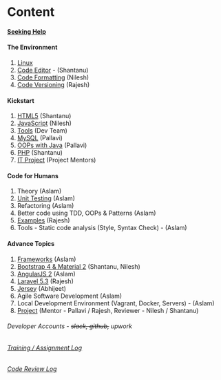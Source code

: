 # Content
#### [Seeking Help](help.md)

#### The Environment
1. [Linux](linux.md)
2. [Code Editor](code-editor.md) - (Shantanu)
3. [Code Formatting](code-formatting.md) (Nilesh)
4. [Code Versioning](code-versioning.md) (Rajesh)

#### Kickstart
1. [HTML5](html.md) (Shantanu)
2. [JavaScript](javascript.md) (Nilesh)
3. [Tools](dev-tools.md) (Dev Team)
4. [MySQL](mysql.md) (Pallavi)
5. [OOPs with Java](oops.md) (Pallavi)
6. [PHP](php.md) (Shantanu)
7. [IT Project](it-projects.md) (Project Mentors)

#### Code for Humans
1. Theory (Aslam)
2. [Unit Testing](testing.md) (Aslam)
3. Refactoring (Aslam)
4. Better code using TDD, OOPs & Patterns (Aslam)
5. [Examples](code.md) (Rajesh)
6. Tools - Static code analysis (Style, Syntax Check) - (Aslam)

#### Advance Topics
1. [Frameworks](frameworks.md) (Aslam)
2. [Bootstrap 4 & Material 2](bs-md.md) (Shantanu, Nilesh)
3. [AngularJS 2](angular2.md) (Aslam)
4. [Laravel 5.3](laravel.md) (Rajesh)
5. [Jersey](jersey.md) (Abhijeet)
6. Agile Software Development (Aslam)
7. Local Development Environment (Vagrant, Docker, Servers) - (Aslam)
8. [Project](project.md) (Mentor - Pallavi / Rajesh, Reviewer - Nilesh / Shantanu)


###### Developer Accounts - ~~slack, github,~~ upwork
###### [Training / Assignment Log](training-log.md)
###### [Code Review Log](code-review-log.md)
